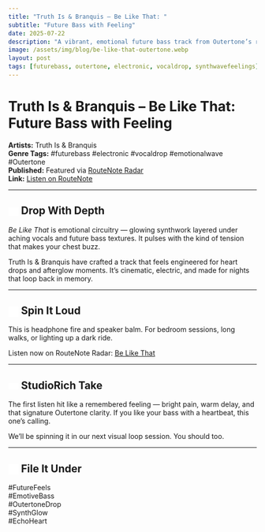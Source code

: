 ```yaml
---
title: "Truth Is & Branquis – Be Like That: "
subtitle: "Future Bass with Feeling"
date: 2025-07-22
description: "A vibrant, emotional future bass track from Outertone’s rising stars Truth Is & Branquis."
image: /assets/img/blog/be-like-that-outertone.webp
layout: post
tags: [futurebass, outertone, electronic, vocaldrop, synthwavefeelings]
---
```


# Truth Is & Branquis – Be Like That: Future Bass with Feeling

**Artists:** Truth Is & Branquis  
**Genre Tags:** #futurebass #electronic #vocaldrop #emotionalwave #Outertone  
**Published:** Featured via [RouteNote Radar](https://routenote.com/radar/truth-is-branquis-drop-be-like-that-a-future-bass-gem-on-outertone/)  
**Link:** [Listen on RouteNote](https://routenote.com/radar/truth-is-branquis-drop-be-like-that-a-future-bass-gem-on-outertone/)

---

## <img src="/assets/ui/record.svg" alt="Record icon" style="width: 1em; vertical-align: middle;" /> Drop With Depth

_Be Like That_ is emotional circuitry — glowing synthwork layered under aching vocals and future bass textures. It pulses with the kind of tension that makes your chest buzz.

Truth Is & Branquis have crafted a track that feels engineered for heart drops and afterglow moments. It’s cinematic, electric, and made for nights that loop back in memory.

---

## <img src="/assets/ui/headphones.svg" alt="Headphones icon" style="width: 1em; vertical-align: middle;" /> Spin It Loud

This is headphone fire and speaker balm. For bedroom sessions, long walks, or lighting up a dark ride.

Listen now on RouteNote Radar: [Be Like That](https://routenote.com/radar/truth-is-branquis-drop-be-like-that-a-future-bass-gem-on-outertone/)

---

## <img src="/assets/ui/Eye.svg" alt="Eye icon" style="width: 1em; vertical-align: middle;" /> StudioRich Take

The first listen hit like a remembered feeling — bright pain, warm delay, and that signature Outertone clarity. If you like your bass with a heartbeat, this one’s calling.

We’ll be spinning it in our next visual loop session. You should too.

---

## <img src="/assets/ui/musicnote.svg" alt="Music Note icon" style="width: 1em; vertical-align: middle;" /> File It Under

#FutureFeels  
#EmotiveBass  
#OutertoneDrop  
#SynthGlow  
#EchoHeart
